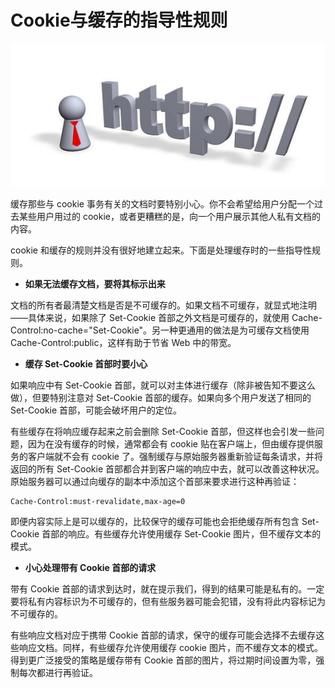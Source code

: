 # Cookie与缓存的指导性规则
![](_assets/1b54e6803fd0af8ca377bed71e210250.png)

缓存那些与 cookie 事务有关的文档时要特别小心。你不会希望给用户分配一个过去某些用户用过的 cookie，或者更糟糕的是，向一个用户展示其他人私有文档的内容。

cookie 和缓存的规则并没有很好地建立起来。下面是处理缓存时的一些指导性规则。

*   **如果无法缓存文档，要将其标示出来**
    

文档的所有者最清楚文档是否是不可缓存的。如果文档不可缓存，就显式地注明——具体来说，如果除了 Set-Cookie 首部之外文档是可缓存的，就使用 Cache-Control:no-cache="Set-Cookie"。另一种更通用的做法是为可缓存文档使用 Cache-Control:public，这样有助于节省 Web 中的带宽。

*   **缓存 Set-Cookie 首部时要小心**
    

如果响应中有 Set-Cookie 首部，就可以对主体进行缓存（除非被告知不要这么做），但要特别注意对 Set-Cookie 首部的缓存。如果向多个用户发送了相同的 Set-Cookie 首部，可能会破坏用户的定位。

有些缓存在将响应缓存起来之前会删除 Set-Cookie 首部，但这样也会引发一些问题，因为在没有缓存的时候，通常都会有 cookie 贴在客户端上，但由缓存提供服务的客户端就不会有 cookie 了。强制缓存与原始服务器重新验证每条请求，并将返回的所有 Set-Cookie 首部都合并到客户端的响应中去，就可以改善这种状况。原始服务器可以通过向缓存的副本中添加这个首部来要求进行这种再验证：

```
Cache-Control:must-revalidate,max-age=0
```

即便内容实际上是可以缓存的，比较保守的缓存可能也会拒绝缓存所有包含 Set-Cookie 首部的响应。有些缓存允许使用缓存 Set-Cookie 图片，但不缓存文本的模式。

*   **小心处理带有 Cookie 首部的请求**
    

带有 Cookie 首部的请求到达时，就在提示我们，得到的结果可能是私有的。一定要将私有内容标识为不可缓存的，但有些服务器可能会犯错，没有将此内容标记为不可缓存的。

有些响应文档对应于携带 Cookie 首部的请求，保守的缓存可能会选择不去缓存这些响应文档。同样，有些缓存允许使用缓存 cookie 图片，而不缓存文本的模式。得到更广泛接受的策略是缓存带有 Cookie 首部的图片，将过期时间设置为零，强制每次都进行再验证。